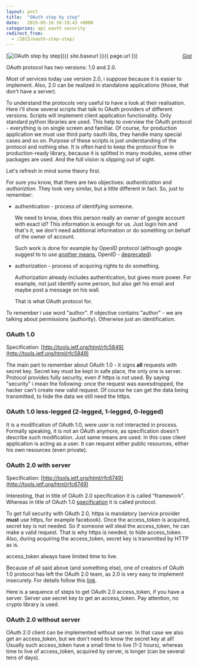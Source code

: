 ```yaml
---
layout: post
title:  "OAuth step by step"
date:   2015-05-16 18:19:43 +0000
categories: api oauth security
redirect_from:
  - /2015/oauth-step-step/
---
```


<div class="gist-wrp"><div class="github-btn" id="github-btn" style="float:right;"> <a class="gh-btn" id="gh-btn" href="https://gist.github.com/st4lk/4b71b72007a666435f81" target="_blank"> <span class="gh-ico"></span> <span class="gh-text" id="gh-text">Gist</span> </a></div></div>

[![OAuth step by step](https://img-fotki.yandex.ru/get/9819/85893628.c68/0_185253_82b5fefa_M.png "OAuth step by step")]({{ site.baseurl }}{{ page.url }})

OAuth protocol has two versions: 1.0 and 2.0.

Most of services today use version 2.0, i suppose because it is easier to implement.
Also, 2.0 can be realized in standalone applications (those, that don't have a server).

To understand the protocols very useful to have a look at their realisation.
Here i'll show several scripts that talk to OAuth providers of different versions.
Scripts will implement client application functionality.
Only standard python libraries are used. This help to overview the OAuth protocol - everything is on single screen and familiar. Of course, for production application we must use third party oauth libs, they handle many special cases and so on. Purpose of these scripts is just understanding of the protocol and nothing else.
It is often hard to keep the protocol flow in production-ready library, because it is splitted in many modules, some other packages are used. And the full vision is slipping out of sight.

<!--more-->

Let's refresh in mind some theory first.

For sure you know, that there are two objectives: _authentication_ and _authoriztion_.
They look very similar, but a little different in fact.
So, just to remember:

- authentication - process of identifying someone.

    We need to know, does this person really an owner of google account with exact id?
    This information is enough for us. Just login him and that's it, we don't need additional information or do something on behalf of the owner of account.

    Such work is done for example by OpenID protocol (although google suggest to to use [another means](https://developers.google.com/identity/sign-in/auth-migration#sign-in), OpenID - [deprecated](https://developers.google.com/identity/protocols/OpenID2)).

- authorization - process of acquiring rights to do something.

    Authorization already includes authentication, but gives more power.
    For example, not just identify some person, but also get his email and maybe post a message on his wall.

    That is what OAuth protocol for.

To remember i use word "author". If objective contains "author" - we are talking about permissions (authority). Otherwise just an identification.

### OAuth 1.0

Specification: [http://tools.ietf.org/html/rfc5849](http://tools.ietf.org/html/rfc5849)

The main part to remember about OAuth 1.0 - it signs **all** requests with secret key.
Secret key must be kept in safe place, the only one is server.
Protocol provides fully security, even if https is not used.
By saying "security" i mean the following: once the request was eavesdropped, the hacker can't create new valid request.
Of course he can get the data being transmitted, to hide the data we still need the https.

<script src="https://gist.github.com/st4lk/314e181faaea7d671d0e.js"></script>

### OAuth 1.0 less-legged (2-legged, 1-legged, 0-legged)

It is a modification of OAuth 1.0, were user is not interacted in process.
Formally speaking, it is not an OAuth anymore, as specification doesn't describe such modification.
Just same means are used.
In this case client application is acting as a user. It can request either public resources, either his own resources (even private).

<script src="https://gist.github.com/st4lk/719729c03cf0314179b4.js"></script>

### OAuth 2.0 with server

Specification: [http://tools.ietf.org/html/rfc6749](http://tools.ietf.org/html/rfc6749)

Interesting, that in title of OAuth 2.0 specification it is called "framework".
Whereas in title of OAuth 1.0 [specification](http://tools.ietf.org/html/rfc5849) it is called protocol.

To get full security with OAuth 2.0, https is mandatory (service provider **must** use https, for example facebook).
Once the access_token is acquired, secret key is not needed.
So if someone will steal the access_token, he can make a valid request. That is why https is needed, to hide access_token.
Also, during acquiring the access_token, secret key is transmitted by HTTP as is.

access_token always have limited time to live.

Because of all said above (and something else), one of creators of OAuth 1.0 protocol has left the OAuth 2.0 team, as 2.0 is very easy to implement insecurely.
For details follow this [link](https://gist.github.com/nckroy/dd2d4dfc86f7d13045ad715377b6a48f/).

Here is a sequence of steps to get OAuth 2.0 access_token, if you have a server.
Server use secret key to get an access_token. Pay attention, no crypto library is used.

<script src="https://gist.github.com/st4lk/4b71b72007a666435f81.js"></script>

### OAuth 2.0 without server

OAuth 2.0 client can be implemented without server. In that case we also get an access_token, but we don't need to know the secret key at all! Usually such access_token have a small time to live (1-2 hours), whereas time to live of access_token, acquired by server, is longer (can be several tens of days).

<script src="https://gist.github.com/st4lk/af1db97e36897b918f22.js"></script>
